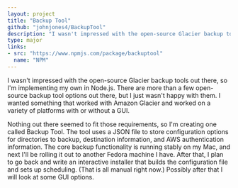 ```yaml
---
layout: project
title: "Backup Tool"
github: "johnjones4/BackupTool"
description: "I wasn't impressed with the open-source Glacier backup tools out there, so I'm implementing my own in Node.js."
type: major
links:
- src: "https://www.npmjs.com/package/backuptool"
  name: "NPM"
---
```


I wasn't impressed with the open-source Glacier backup tools out there, so I'm implementing my own in Node.js. There are more than a few open-source backup tool options out there, but I just wasn't happy with them. I wanted something that worked with Amazon Glacier and worked on a variety of platforms with or without a GUI.

Nothing out there seemed to fit those requirements, so I'm creating one called Backup Tool. The tool uses a JSON file to store configuration options for directories to backup, destination information, and AWS authentication information. The core backup functionality is running stably on my Mac, and next I'll be rolling it out to another Fedora machine I have. After that, I plan to go back and write an interactive installer that builds the configuration file and sets up scheduling. (That is all manual right now.) Possibly after that I will look at some GUI options.
